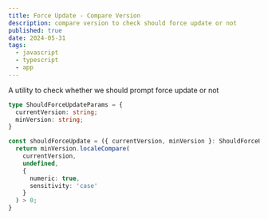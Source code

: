 ```yaml
---
title: Force Update - Compare Version
description: compare version to check should force update or not
published: true
date: 2024-05-31
tags:
  - javascript
  - typescript
  - app
---
```


A utility to check whether we should prompt force update or not

```ts
type ShouldForceUpdateParams = {
  currentVersion: string; 
  minVersion: string;
}

const shouldForceUpdate = ({ currentVersion, minVersion }: ShouldForceUpdateParams) => {
  return minVersion.localeCompare(
    currentVersion, 
    undefined, 
    { 
      numeric: true, 
      sensitivity: 'case' 
    }
  ) > 0;
}
```
